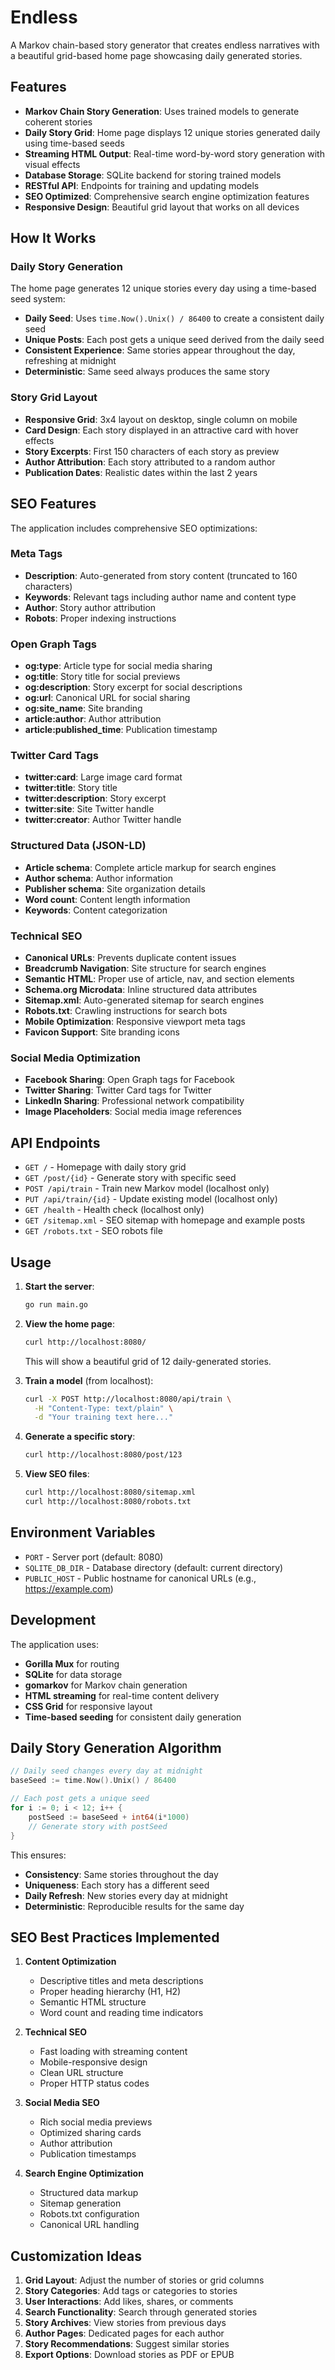 # Endless

A Markov chain-based story generator that creates endless narratives with a beautiful grid-based home page showcasing daily generated stories.

## Features

- **Markov Chain Story Generation**: Uses trained models to generate coherent stories
- **Daily Story Grid**: Home page displays 12 unique stories generated daily using time-based seeds
- **Streaming HTML Output**: Real-time word-by-word story generation with visual effects
- **Database Storage**: SQLite backend for storing trained models
- **RESTful API**: Endpoints for training and updating models
- **SEO Optimized**: Comprehensive search engine optimization features
- **Responsive Design**: Beautiful grid layout that works on all devices

## How It Works

### Daily Story Generation

The home page generates 12 unique stories every day using a time-based seed system:

- **Daily Seed**: Uses `time.Now().Unix() / 86400` to create a consistent daily seed
- **Unique Posts**: Each post gets a unique seed derived from the daily seed
- **Consistent Experience**: Same stories appear throughout the day, refreshing at midnight
- **Deterministic**: Same seed always produces the same story

### Story Grid Layout

- **Responsive Grid**: 3x4 layout on desktop, single column on mobile
- **Card Design**: Each story displayed in an attractive card with hover effects
- **Story Excerpts**: First 150 characters of each story as preview
- **Author Attribution**: Each story attributed to a random author
- **Publication Dates**: Realistic dates within the last 2 years

## SEO Features

The application includes comprehensive SEO optimizations:

### Meta Tags

- **Description**: Auto-generated from story content (truncated to 160 characters)
- **Keywords**: Relevant tags including author name and content type
- **Author**: Story author attribution
- **Robots**: Proper indexing instructions

### Open Graph Tags

- **og:type**: Article type for social media sharing
- **og:title**: Story title for social previews
- **og:description**: Story excerpt for social descriptions
- **og:url**: Canonical URL for social sharing
- **og:site_name**: Site branding
- **article:author**: Author attribution
- **article:published_time**: Publication timestamp

### Twitter Card Tags

- **twitter:card**: Large image card format
- **twitter:title**: Story title
- **twitter:description**: Story excerpt
- **twitter:site**: Site Twitter handle
- **twitter:creator**: Author Twitter handle

### Structured Data (JSON-LD)

- **Article schema**: Complete article markup for search engines
- **Author schema**: Author information
- **Publisher schema**: Site organization details
- **Word count**: Content length information
- **Keywords**: Content categorization

### Technical SEO

- **Canonical URLs**: Prevents duplicate content issues
- **Breadcrumb Navigation**: Site structure for search engines
- **Semantic HTML**: Proper use of article, nav, and section elements
- **Schema.org Microdata**: Inline structured data attributes
- **Sitemap.xml**: Auto-generated sitemap for search engines
- **Robots.txt**: Crawling instructions for search bots
- **Mobile Optimization**: Responsive viewport meta tags
- **Favicon Support**: Site branding icons

### Social Media Optimization

- **Facebook Sharing**: Open Graph tags for Facebook
- **Twitter Sharing**: Twitter Card tags for Twitter
- **LinkedIn Sharing**: Professional network compatibility
- **Image Placeholders**: Social media image references

## API Endpoints

- `GET /` - Homepage with daily story grid
- `GET /post/{id}` - Generate story with specific seed
- `POST /api/train` - Train new Markov model (localhost only)
- `PUT /api/train/{id}` - Update existing model (localhost only)
- `GET /health` - Health check (localhost only)
- `GET /sitemap.xml` - SEO sitemap with homepage and example posts
- `GET /robots.txt` - SEO robots file

## Usage

1. **Start the server**:

   ```bash
   go run main.go
   ```

2. **View the home page**:

   ```bash
   curl http://localhost:8080/
   ```

   This will show a beautiful grid of 12 daily-generated stories.

3. **Train a model** (from localhost):

   ```bash
   curl -X POST http://localhost:8080/api/train \
     -H "Content-Type: text/plain" \
     -d "Your training text here..."
   ```

4. **Generate a specific story**:

   ```bash
   curl http://localhost:8080/post/123
   ```

5. **View SEO files**:
   ```bash
   curl http://localhost:8080/sitemap.xml
   curl http://localhost:8080/robots.txt
   ```

## Environment Variables

- `PORT` - Server port (default: 8080)
- `SQLITE_DB_DIR` - Database directory (default: current directory)
- `PUBLIC_HOST` - Public hostname for canonical URLs (e.g., https://example.com)

## Development

The application uses:

- **Gorilla Mux** for routing
- **SQLite** for data storage
- **gomarkov** for Markov chain generation
- **HTML streaming** for real-time content delivery
- **CSS Grid** for responsive layout
- **Time-based seeding** for consistent daily generation

## Daily Story Generation Algorithm

```go
// Daily seed changes every day at midnight
baseSeed := time.Now().Unix() / 86400

// Each post gets a unique seed
for i := 0; i < 12; i++ {
    postSeed := baseSeed + int64(i*1000)
    // Generate story with postSeed
}
```

This ensures:

- **Consistency**: Same stories throughout the day
- **Uniqueness**: Each story has a different seed
- **Daily Refresh**: New stories every day at midnight
- **Deterministic**: Reproducible results for the same day

## SEO Best Practices Implemented

1. **Content Optimization**

   - Descriptive titles and meta descriptions
   - Proper heading hierarchy (H1, H2)
   - Semantic HTML structure
   - Word count and reading time indicators

2. **Technical SEO**

   - Fast loading with streaming content
   - Mobile-responsive design
   - Clean URL structure
   - Proper HTTP status codes

3. **Social Media SEO**

   - Rich social media previews
   - Optimized sharing cards
   - Author attribution
   - Publication timestamps

4. **Search Engine Optimization**
   - Structured data markup
   - Sitemap generation
   - Robots.txt configuration
   - Canonical URL handling

## Customization Ideas

1. **Grid Layout**: Adjust the number of stories or grid columns
2. **Story Categories**: Add tags or categories to stories
3. **User Interactions**: Add likes, shares, or comments
4. **Search Functionality**: Search through generated stories
5. **Story Archives**: View stories from previous days
6. **Author Pages**: Dedicated pages for each author
7. **Story Recommendations**: Suggest similar stories
8. **Export Options**: Download stories as PDF or EPUB
